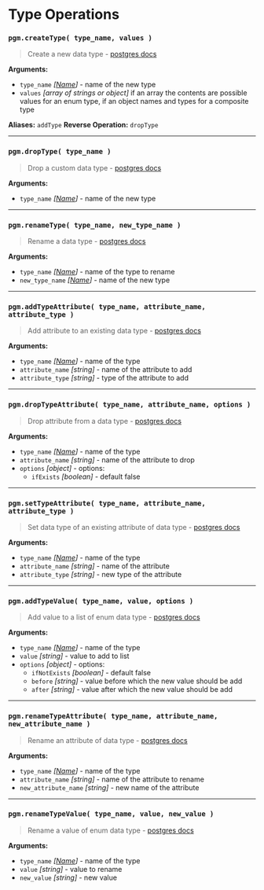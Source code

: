 # Type Operations

### `pgm.createType( type_name, values )`

> Create a new data type - [postgres docs](http://www.postgresql.org/docs/current/static/sql-createtype.html)

**Arguments:**

- `type_name` _[[Name](/migrations/#type)]_ - name of the new type
- `values` _[array of strings or object]_ if an array the contents are possible values for an enum type, if an object names and types for a composite type

**Aliases:** `addType`
**Reverse Operation:** `dropType`

---

### `pgm.dropType( type_name )`

> Drop a custom data type - [postgres docs](http://www.postgresql.org/docs/current/static/sql-droptype.html)

**Arguments:**

- `type_name` _[[Name](/migrations/#type)]_ - name of the new type

---

### `pgm.renameType( type_name, new_type_name )`

> Rename a data type - [postgres docs](http://www.postgresql.org/docs/current/static/sql-altertype.html)

**Arguments:**

- `type_name` _[[Name](/migrations/#type)]_ - name of the type to rename
- `new_type_name` _[[Name](/migrations/#type)]_ - name of the new type

---

### `pgm.addTypeAttribute( type_name, attribute_name, attribute_type )`

> Add attribute to an existing data type - [postgres docs](http://www.postgresql.org/docs/current/static/sql-altertype.html)

**Arguments:**

- `type_name` _[[Name](/migrations/#type)]_ - name of the type
- `attribute_name` _[string]_ - name of the attribute to add
- `attribute_type` _[string]_ - type of the attribute to add

---

### `pgm.dropTypeAttribute( type_name, attribute_name, options )`

> Drop attribute from a data type - [postgres docs](http://www.postgresql.org/docs/current/static/sql-altertype.html)

**Arguments:**

- `type_name` _[[Name](/migrations/#type)]_ - name of the type
- `attribute_name` _[string]_ - name of the attribute to drop
- `options` _[object]_ - options:
  - `ifExists` _[boolean]_ - default false

---

### `pgm.setTypeAttribute( type_name, attribute_name, attribute_type )`

> Set data type of an existing attribute of data type - [postgres docs](http://www.postgresql.org/docs/current/static/sql-altertype.html)

**Arguments:**

- `type_name` _[[Name](/migrations/#type)]_ - name of the type
- `attribute_name` _[string]_ - name of the attribute
- `attribute_type` _[string]_ - new type of the attribute

---

### `pgm.addTypeValue( type_name, value, options )`

> Add value to a list of enum data type - [postgres docs](http://www.postgresql.org/docs/current/static/sql-altertype.html)

**Arguments:**

- `type_name` _[[Name](/migrations/#type)]_ - name of the type
- `value` _[string]_ - value to add to list
- `options` _[object]_ - options:
  - `ifNotExists` _[boolean]_ - default false
  - `before` _[string]_ - value before which the new value should be add
  - `after` _[string]_ - value after which the new value should be add

---

### `pgm.renameTypeAttribute( type_name, attribute_name, new_attribute_name )`

> Rename an attribute of data type - [postgres docs](http://www.postgresql.org/docs/current/static/sql-altertype.html)

**Arguments:**

- `type_name` _[[Name](/migrations/#type)]_ - name of the type
- `attribute_name` _[string]_ - name of the attribute to rename
- `new_attribute_name` _[string]_ - new name of the attribute

---

### `pgm.renameTypeValue( type_name, value, new_value )`

> Rename a value of enum data type - [postgres docs](https://www.postgresql.org/docs/current/static/sql-altertype.html)

**Arguments:**

- `type_name` _[[Name](/migrations/#type)]_ - name of the type
- `value` _[string]_ - value to rename
- `new_value` _[string]_ - new value
